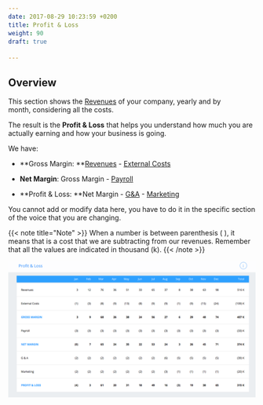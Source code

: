 ```yaml
---
date: 2017-08-29 10:23:59 +0200
title: Profit & Loss
weight: 90
draft: true

---
```



## Overview

This section shows the [Revenues](http://support.wethod.com/revenues/index/#) of your company, yearly and by month, considering all the costs.

The result is the **Profit & Loss** that helps you understand how much you are actually earning and how your business is going.

We have:

* **Gross Margin: **[Revenues](http://support.wethod.com/revenues/index/#) - [External Costs](http://support.wethod.com/external-costs/index/#)

* **Net Margin**: Gross Margin - [Payroll](http://support.wethod.com/payroll/index/#)

* **Profit & Loss: **Net Margin - [G&A](http://support.wethod.com/general-admin/index/#) - [Marketing](http://support.wethod.com/marketing/index/#)

You cannot add or modify data here, you have to do it in the specific section of the voice that you are changing.

{{< note title="Note" >}} When a number is between parenthesis ( ), it means that is a cost that we are subtracting from our revenues.
Remember that all the values are indicated in thousand (k). {{< /note >}}

![](/uploads/2017/08/29/Profit&Loss.png)


